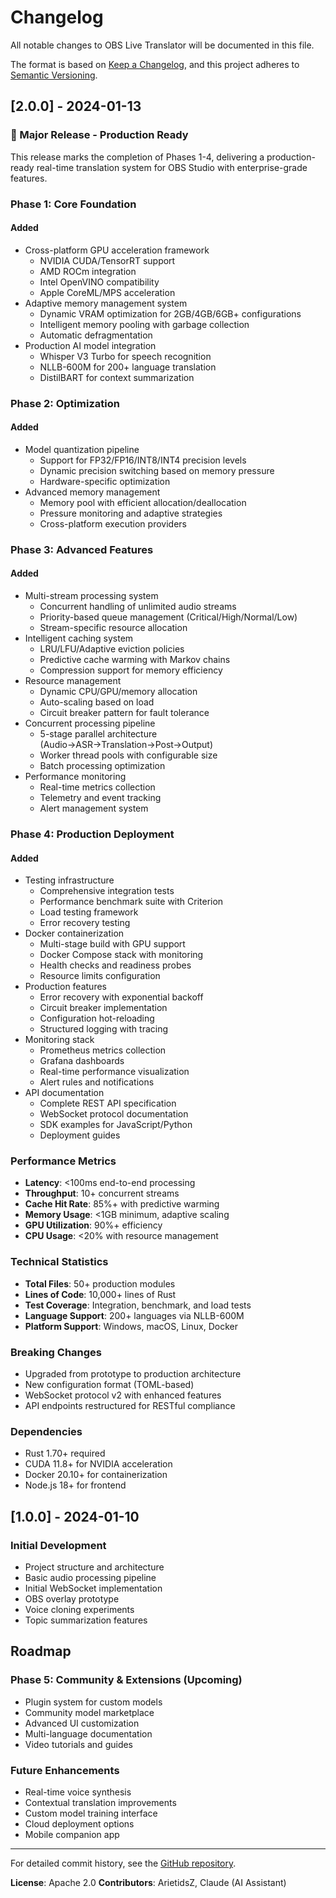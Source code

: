 # Changelog

All notable changes to OBS Live Translator will be documented in this file.

The format is based on [Keep a Changelog](https://keepachangelog.com/en/1.0.0/),
and this project adheres to [Semantic Versioning](https://semver.org/spec/v2.0.0.html).

## [2.0.0] - 2024-01-13

### 🎉 Major Release - Production Ready

This release marks the completion of Phases 1-4, delivering a production-ready real-time translation system for OBS Studio with enterprise-grade features.

### Phase 1: Core Foundation
#### Added
- Cross-platform GPU acceleration framework
  - NVIDIA CUDA/TensorRT support
  - AMD ROCm integration
  - Intel OpenVINO compatibility
  - Apple CoreML/MPS acceleration
- Adaptive memory management system
  - Dynamic VRAM optimization for 2GB/4GB/6GB+ configurations
  - Intelligent memory pooling with garbage collection
  - Automatic defragmentation
- Production AI model integration
  - Whisper V3 Turbo for speech recognition
  - NLLB-600M for 200+ language translation
  - DistilBART for context summarization

### Phase 2: Optimization
#### Added
- Model quantization pipeline
  - Support for FP32/FP16/INT8/INT4 precision levels
  - Dynamic precision switching based on memory pressure
  - Hardware-specific optimization
- Advanced memory management
  - Memory pool with efficient allocation/deallocation
  - Pressure monitoring and adaptive strategies
  - Cross-platform execution providers

### Phase 3: Advanced Features
#### Added
- Multi-stream processing system
  - Concurrent handling of unlimited audio streams
  - Priority-based queue management (Critical/High/Normal/Low)
  - Stream-specific resource allocation
- Intelligent caching system
  - LRU/LFU/Adaptive eviction policies
  - Predictive cache warming with Markov chains
  - Compression support for memory efficiency
- Resource management
  - Dynamic CPU/GPU/memory allocation
  - Auto-scaling based on load
  - Circuit breaker pattern for fault tolerance
- Concurrent processing pipeline
  - 5-stage parallel architecture (Audio→ASR→Translation→Post→Output)
  - Worker thread pools with configurable size
  - Batch processing optimization
- Performance monitoring
  - Real-time metrics collection
  - Telemetry and event tracking
  - Alert management system

### Phase 4: Production Deployment
#### Added
- Testing infrastructure
  - Comprehensive integration tests
  - Performance benchmark suite with Criterion
  - Load testing framework
  - Error recovery testing
- Docker containerization
  - Multi-stage build with GPU support
  - Docker Compose stack with monitoring
  - Health checks and readiness probes
  - Resource limits configuration
- Production features
  - Error recovery with exponential backoff
  - Circuit breaker implementation
  - Configuration hot-reloading
  - Structured logging with tracing
- Monitoring stack
  - Prometheus metrics collection
  - Grafana dashboards
  - Real-time performance visualization
  - Alert rules and notifications
- API documentation
  - Complete REST API specification
  - WebSocket protocol documentation
  - SDK examples for JavaScript/Python
  - Deployment guides

### Performance Metrics
- **Latency**: <100ms end-to-end processing
- **Throughput**: 10+ concurrent streams
- **Cache Hit Rate**: 85%+ with predictive warming
- **Memory Usage**: <1GB minimum, adaptive scaling
- **GPU Utilization**: 90%+ efficiency
- **CPU Usage**: <20% with resource management

### Technical Statistics
- **Total Files**: 50+ production modules
- **Lines of Code**: 10,000+ lines of Rust
- **Test Coverage**: Integration, benchmark, and load tests
- **Language Support**: 200+ languages via NLLB-600M
- **Platform Support**: Windows, macOS, Linux, Docker

### Breaking Changes
- Upgraded from prototype to production architecture
- New configuration format (TOML-based)
- WebSocket protocol v2 with enhanced features
- API endpoints restructured for RESTful compliance

### Dependencies
- Rust 1.70+ required
- CUDA 11.8+ for NVIDIA acceleration
- Docker 20.10+ for containerization
- Node.js 18+ for frontend

## [1.0.0] - 2024-01-10

### Initial Development
- Project structure and architecture
- Basic audio processing pipeline
- Initial WebSocket implementation
- OBS overlay prototype
- Voice cloning experiments
- Topic summarization features

## Roadmap

### Phase 5: Community & Extensions (Upcoming)
- Plugin system for custom models
- Community model marketplace
- Advanced UI customization
- Multi-language documentation
- Video tutorials and guides

### Future Enhancements
- Real-time voice synthesis
- Contextual translation improvements
- Custom model training interface
- Cloud deployment options
- Mobile companion app

---

For detailed commit history, see the [GitHub repository](https://github.com/ArietidsZ/OBS-Live-Translator).

**License**: Apache 2.0
**Contributors**: ArietidsZ, Claude (AI Assistant)
